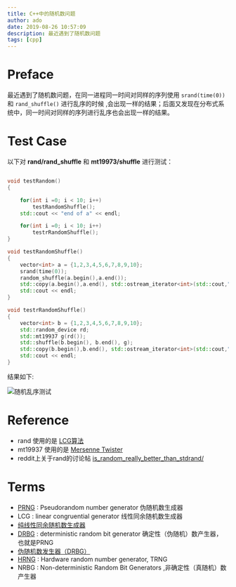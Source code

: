 ```yaml
---
title: C++中的随机数问题
author: ado
date: 2019-08-26 10:57:09
description: 最近遇到了随机数问题
tags: [cpp]
---
```


# Preface

最近遇到了随机数问题，在同一进程同一时间对同样的序列使用 `srand(time(0))`  和 `rand_shuffle()` 进行乱序的时候 ,会出现一样的结果；后面又发现在分布式系统中，同一时间对同样的序列进行乱序也会出现一样的结果。

# Test Case

以下对 **rand/rand_shuffle** 和 **mt19973/shuffle** 进行测试：

```c++

void testRandom()
{

    for(int i =0; i < 10; i++)
        testRandomShuffle();
    std::cout << "end of a" << endl;

    for(int i =0; i < 10; i++)
        testrRandomShuffle();
}

void testRandomShuffle()
{
    vector<int> a = {1,2,3,4,5,6,7,8,9,10};
    srand(time(0));
    random_shuffle(a.begin(),a.end());
    std::copy(a.begin(),a.end(), std::ostream_iterator<int>(std::cout," "));
    std::cout << endl;
}

void testrRandomShuffle()
{
    vector<int> b = {1,2,3,4,5,6,7,8,9,10};
    std::random_device rd;
    std::mt19937 g(rd());
    std::shuffle(b.begin(), b.end(), g);
    std::copy(b.begin(),b.end(), std::ostream_iterator<int>(std::cout," "));
    std::cout << endl;
}
```

结果如下:

![随机乱序测试](./randtest.png)

# Reference

* rand 使用的是 [LCG算法](<https://en.wikipedia.org/wiki/Linear_congruential_generator>)
* mt19937 使用的是 [Mersenne Twister](<https://en.wikipedia.org/wiki/Mersenne_Twister>)
* reddit上关于rand的讨论帖 [is_random_really_better_than_stdrand/](<https://www.reddit.com/r/cpp/comments/9sb3rj/is_random_really_better_than_stdrand/>)

# Terms

* [PRNG](<https://en.wikipedia.org/wiki/Pseudorandom_number_generator>) : Pseudorandom number generator 伪随机数生成器
* LCG : linear congruential generator 线性同余随机数生成器 
*  [纯线性同余随机数生成器](https://www.cnblogs.com/xkfz007/archive/2012/03/27/2420154.html)
* [DRBG](<https://en.wikipedia.org/wiki/Pseudorandom_number_generator>) :  deterministic random bit generator 确定性（伪随机）数产生器， 也就是PRNG
* [伪随机数发生器（DRBG）](<https://blog.csdn.net/wenxiaohua_113/article/details/18145305>)
* [HRNG](<https://en.wikipedia.org/wiki/Hardware_random_number_generator>) : Hardware random number generator, TRNG
* NRBG : Non-deterministic Random Bit Generators ,非确定性（真随机）数产生器